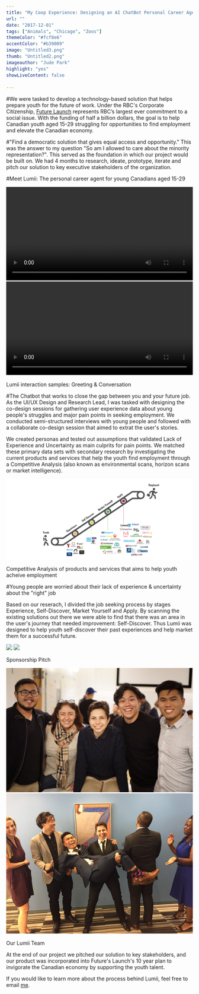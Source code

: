 ```yaml
---
title: "My Coop Experience: Designing an AI ChatBot Personal Career Agent to Solve Youth Unemployment"
url: ""
date: "2017-12-01"
tags: ["Animals", "Chicago", "Zoos"]
themeColor: "#fcf8e6"
accentColor: "#b39009"
image: "Untitled3.png"
thumb: "Untitled2.png"
imageauthor: "Jude Park"
highlight: "yes"
showLiveContent: false

---
```



#We were tasked to develop a technology-based solution that helps prepare youth for the future of work.
Under the RBC's Corporate Citizenship, [Future Launch](https://www.rbc.com/dms/enterprise/futurelaunch/about.html) represents RBC’s largest ever commitment to a social issue. With the funding of half a billion dollars, the goal is to help Canadian youth aged 15-29 struggling for opportunities to find employment and elevate the Canadian economy. 


#"Find a democratic solution that gives equal access and opportunity." 
This was the answer to my question "So am I allowed to care about the minority representation?". This served as the foundation in which our project would be built on. We had 4 months to research, ideate, prototype, iterate and pitch our solution to key executive stakeholders of the organization. 

#Meet Lumii: The personal career agent for young Canadians aged 15-29

<div class="photo-grid-container">
<div class="photo-grid">

<video width="100%" controls loop>
<source src="/ezgif-2-9490e5b96e93.mp4" type="video/mp4">
</video>

<video width="100%" controls loop>
<source src="/lumii-interaction2.mp4" type="video/mp4">
</video>

</div>
</div>
<p class="photo-grid-subtitle">Lumii interaction samples: Greeting & Conversation</p>


#The Chatbot that works to close the gap between you and your future job.
As the UI/UX Design and Research Lead, I was tasked with designing the co-design sessions for gathering user experience data about young people's struggles and major pain points in seeking employment. We conducted semi-structured interviews with young people and followed with a collaborate co-design session that aimed to extrat the user's stories. 

We created personas and tested out assumptions that validated Lack of Experience and Uncertainty as main culprits for pain points. We matched these primary data sets with secondary research by investigating the current products and services that help the youth find employment through a Competitive Analysis (also known as environmental scans, horizon scans or market intelligence). 

<img src="CompetitiveAnalysis.png"/>
<p class="photo-grid-subtitle">Competitive Analysis of products and services that aims to help youth acheive employment</p>

#Young people are worried about their lack of experience & uncertainty about the "right" job

Based on our reserach, I divided the job seeking process by stages Experience, Self-Discover, Market Yourself and Apply. By scanning the existing solutions out there we were able to find that there was an area in the user's journey that needed improvement: Self-Discover. 
Thus Lumii was designed to help youth self-discover their past experiences and help market them for a successful future. 

<div class="photo-grid-container">
<div class="photo-grid">

<img src="1.jpg"/>
<img src="2.jpg"/>

</div>
</div>
<p class="photo-grid-subtitle">Sponsorship Pitch</p>

<div class="photo-grid-container">
<div class="photo-grid">

<img src="4.jpg"/>
<img src="3.jpg"/>

</div>
</div>
<p class="photo-grid-subtitle">Our Lumii Team</p>

At the end of our project we pitched our solution to key stakeholders, and our product was incorporated into Future's Launch's 10 year plan to invigorate the Canadian economy by supporting the youth talent. 

If you would like to learn more about the process behind Lumii, feel free to email [me](mail:jude@judepark.com).